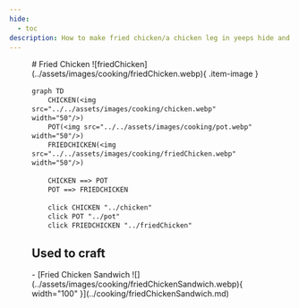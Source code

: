 ```yaml
---
hide:
  - toc
description: How to make fried chicken/a chicken leg in yeeps hide and seek
---
```

<figure markdown="1">
# Fried Chicken
![friedChicken](../assets/images/cooking/friedChicken.webp){ .item-image }

```mermaid
graph TD
    CHICKEN(<img src="../../assets/images/cooking/chicken.webp" width="50"/>)
    POT(<img src="../../assets/images/cooking/pot.webp" width="50"/>)
    FRIEDCHICKEN(<img src="../../assets/images/cooking/friedChicken.webp" width="50"/>)

    CHICKEN ==> POT
    POT ==> FRIEDCHICKEN

    click CHICKEN "../chicken"
    click POT "../pot"
    click FRIEDCHICKEN "../friedChicken"
```

## Used to craft  

<div class="grid cards" markdown>
- [Fried Chicken Sandwich ![](../assets/images/cooking/friedChickenSandwich.webp){ width="100" }](../cooking/friedChickenSandwich.md)   
</div>

</figure>